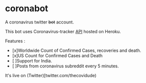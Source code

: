 # coronabot
A coronavirus twitter ~~bot~~ account.

This bot uses Coronavirus-tracker [API](https://coronavirus-tracker-api.herokuapp.com/all) hosted on Heroku.

Features : 

- [x]Worldwide Count of Confirmed Cases, recoveries and death.
- [x]US Count for Confirmed Cases and Death
- [ ]Support for India.
- [ ]Posts from coronavirus subreddit every 5 minutes.


It's live on (Twitter)[twitter.com/thecovidude)

